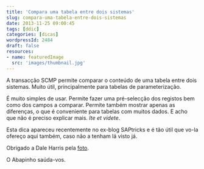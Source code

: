 ```yaml
---
title: 'Compara uma tabela entre dois sistemas'
slug: compara-uma-tabela-entre-dois-sistemas
date: 2013-11-25 09:00:45
tags: [ddic]
categories: [dicas]
wordpressId: 2484
draft: false
resources:
- name: featuredImage
  src: 'images/thumbnail.jpg'
---
```

A transacção SCMP permite comparar o conteúdo de uma tabela entre dois sistemas. Muito útil, principalmente para tabelas de parameterização.

É muito simples de usar. Permite fazer uma pré-selecção dos registos bem como dos campos a comparar. Permite também mostrar apenas as diferenças, o que é conveniente para tabelas com muitos dados. E acho que não é preciso explicar mais. _Ite et videte_.

Esta dica apareceu recentemente no ex-blog SAPtricks e é tão útil que vo-la ofereço aqui também, caso não a tenham lá visto já.

Obrigado a Dale Harris pela [foto][1].

O Abapinho saúda-vos.

   [1]: https://www.flickr.com/photos/dale_harris/3013611103/in/photostream/

